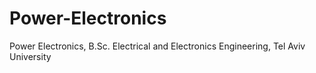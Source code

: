 # Power-Electronics
Power Electronics, B.Sc. Electrical and Electronics Engineering, Tel Aviv University
